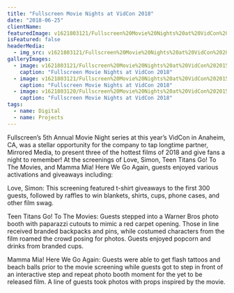 ```yaml
---
title: "Fullscreen Movie Nights at VidCon 2018"
date: "2018-06-25"
clientName: 
featuredImage: v1621803121/Fullscreen%20Movie%20Nights%20at%20VidCon%202015/IMG_3659_tvn1ng.jpg
isFeatured: false
headerMedia:
  - img_src: v1621803121/Fullscreen%20Movie%20Nights%20at%20VidCon%202015/IMG_3659_tvn1ng.jpg
galleryImages:
  - image: v1621803121/Fullscreen%20Movie%20Nights%20at%20VidCon%202015/IMG_3664_krfflb.jpg
    caption: "Fullscreen Movie Nights at VidCon 2018"
  - image: v1621803121/Fullscreen%20Movie%20Nights%20at%20VidCon%202015/IMG_3565-1024x1024_vmjcf8.jpg
    caption: "Fullscreen Movie Nights at VidCon 2018"
  - image: v1621803120/Fullscreen%20Movie%20Nights%20at%20VidCon%202015/IMG_3698-e1438120351762_klz2kl.jpg
    caption: "Fullscreen Movie Nights at VidCon 2018"
tags:
  - name: Digital
  - name: Projects
---
```


Fullscreen’s 5th Annual Movie Night series at this year’s VidCon in Anaheim, CA, was a stellar opportunity for the company to tap longtime partner, Mirrored Media, to present three of the hottest films of 2018 and give fans a night to remember!  At the screenings of Love, Simon, Teen Titans Go! To The Movies, and Mamma Mia! Here We Go Again, guests enjoyed various activations and giveaways including:

Love, Simon: This screening featured t-shirt giveaways to the first 300 guests, followed by raffles to win blankets, shirts, cups, phone cases, and other film swag.

Teen Titans Go! To The Movies: Guests stepped into a Warner Bros photo booth with paparazzi cutouts to mimic a red carpet opening. Those in line received branded backpacks and pins, while costumed characters from the film roamed the crowd posing for photos.  Guests enjoyed popcorn and drinks from branded cups. 

Mamma Mia! Here We Go Again: Guests were able to get flash tattoos and beach balls prior to the movie screening while guests got to step in front of an interactive step and repeat photo booth moment for the yet to be released film. A line of guests took photos with props inspired by the movie. 